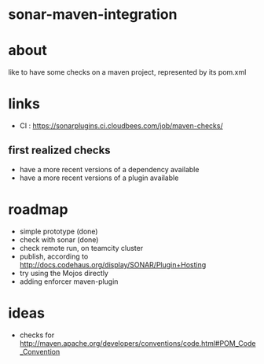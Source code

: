 sonar-maven-integration
=======================

# about #

like to have some checks on a maven project, represented by its pom.xml

# links #
* CI : https://sonarplugins.ci.cloudbees.com/job/maven-checks/


## first realized checks ##
* have a more recent versions of a dependency available
* have a more recent versions of a plugin available



# roadmap #

* simple prototype (done)
* check with sonar (done)
* check remote run, on teamcity cluster
* publish, according to http://docs.codehaus.org/display/SONAR/Plugin+Hosting
* try using the Mojos directly
* adding enforcer maven-plugin


# ideas #
* checks for http://maven.apache.org/developers/conventions/code.html#POM_Code_Convention
